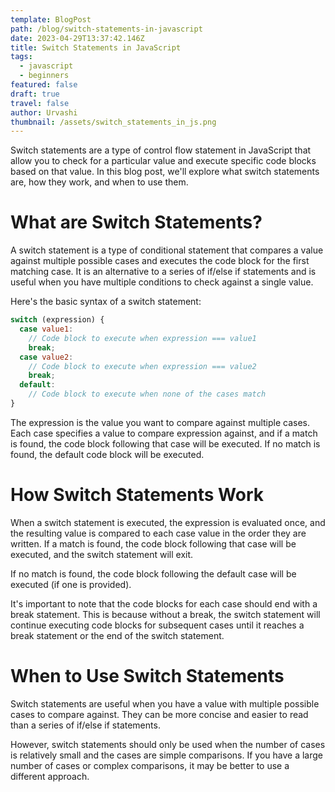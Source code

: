```yaml
---
template: BlogPost
path: /blog/switch-statements-in-javascript
date: 2023-04-29T13:37:42.146Z
title: Switch Statements in JavaScript
tags:
  - javascript
  - beginners
featured: false
draft: true
travel: false
author: Urvashi
thumbnail: /assets/switch_statements_in_js.png
---
```


Switch statements are a type of control flow statement in JavaScript that allow you to check for a particular value and execute specific code blocks based on that value. In this blog post, we'll explore what switch statements are, how they work, and when to use them.

# What are Switch Statements?

A switch statement is a type of conditional statement that compares a value against multiple possible cases and executes the code block for the first matching case. It is an alternative to a series of if/else if statements and is useful when you have multiple conditions to check against a single value.

Here's the basic syntax of a switch statement:

```js
switch (expression) {
  case value1:
    // Code block to execute when expression === value1
    break;
  case value2:
    // Code block to execute when expression === value2
    break;
  default:
    // Code block to execute when none of the cases match
}
```

The expression is the value you want to compare against multiple cases. Each case specifies a value to compare expression against, and if a match is found, the code block following that case will be executed. If no match is found, the default code block will be executed.

# How Switch Statements Work

When a switch statement is executed, the expression is evaluated once, and the resulting value is compared to each case value in the order they are written. If a match is found, the code block following that case will be executed, and the switch statement will exit.

If no match is found, the code block following the default case will be executed (if one is provided).

It's important to note that the code blocks for each case should end with a break statement. This is because without a break, the switch statement will continue executing code blocks for subsequent cases until it reaches a break statement or the end of the switch statement.

# When to Use Switch Statements

Switch statements are useful when you have a value with multiple possible cases to compare against. They can be more concise and easier to read than a series of if/else if statements.

However, switch statements should only be used when the number of cases is relatively small and the cases are simple comparisons. If you have a large number of cases or complex comparisons, it may be better to use a different approach.
